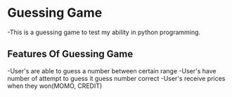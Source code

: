 # Guessing Game
-This is a guessing game to test my ability in python programming.
## Features Of Guessing Game
-User's are able to guess a number between certain range
-User's have number of attempt to guess it guess number correct
-User's receive prices when they won(MOMO, CREDIT)
